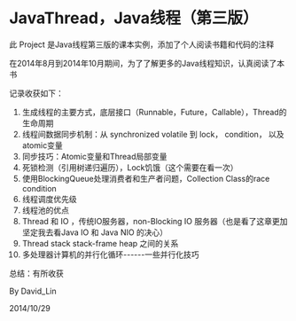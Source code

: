 JavaThread，Java线程（第三版）
==========
此 Project 是Java线程第三版的课本实例，添加了个人阅读书籍和代码的注释

在2014年8月到2014年10月期间，为了了解更多的Java线程知识，认真阅读了本书

记录收获如下：

1. 生成线程的主要方式，底层接口（Runnable，Future，Callable），Thread的生命周期
2. 线程间数据同步机制：从 synchronized volatile 到 lock， condition， 以及 atomic变量
3. 同步技巧：Atomic变量和Thread局部变量
4. 死锁检测（引用树递归遍历），Lock饥饿（这个需要在看一次）
5. 使用BlockingQueue处理消费者和生产者问题，Collection Class的race condition
6. 线程调度优先级
7. 线程池的优点
8. Thread 和 IO ，传统IO服务器，non-Blocking IO 服务器（也是看了这章更加坚定我去看Java IO 和 Java NIO 的决心）
9. Thread stack stack-frame heap 之间的关系
10. 多处理器计算机的并行化循环------一些并行化技巧

总结：有所收获

By David_Lin

2014/10/29